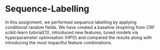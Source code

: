 # Sequence-Labelling

In this assignment, we performed sequence labelling by applying conditional random fields. We have created a baseline (inspiring from CRF
scikit-learn tutorial[1]), introduced new features, tuned models via hyperparameter optimisation (HPO) and compared the results along with introducing the most impactful feature combinations.
